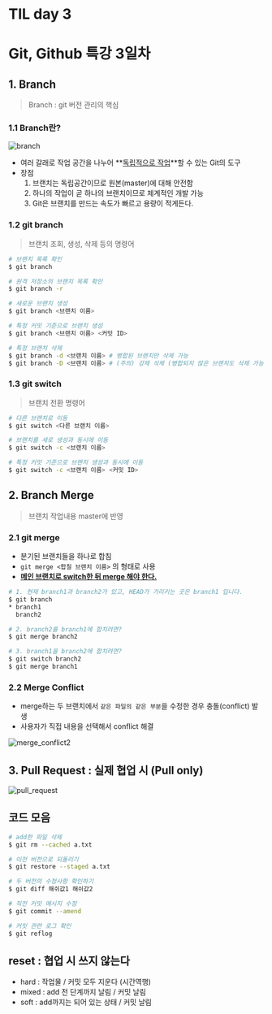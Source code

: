 # TIL day 3

# Git, Github 특강 3일차

## 1. Branch

> Branch : git 버전 관리의 핵심

### 1.1 Branch란?

![branch](https://user-images.githubusercontent.com/98443610/151463490-4ba71533-7ba9-4b5d-8b90-36f563be33b4.png)


- 여러 갈래로 작업 공간을 나누어 **<u>독립적으로 작업</u>**할 수 있는 Git의 도구 
- 장점
  1. 브랜치는 독립공간이므로 원본(master)에 대해 안전함
  2. 하나의 작업이 곧 하나의 브랜치이므로 체계적인 개발 가능
  3. Git은 브랜치를 만드는 속도가 빠르고 용량이 적게든다.

### 1.2 git branch

> 브랜치 조회, 생성, 삭제 등의 명령어

```bash
# 브랜치 목록 확인
$ git branch

# 원격 저장소의 브랜치 목록 확인
$ git branch -r

# 새로운 브랜치 생성
$ git branch <브랜치 이름>

# 특정 커밋 기준으로 브랜치 생성
$ git branch <브랜치 이름> <커밋 ID>

# 특정 브랜치 삭제
$ git branch -d <브랜치 이름> # 병합된 브랜치만 삭제 가능
$ git branch -D <브랜치 이름> # (주의) 강제 삭제 (병합되지 않은 브랜치도 삭제 가능)
```

### 1.3 git switch

> 브랜치 전환 명령어

```bash
# 다른 브랜치로 이동
$ git switch <다른 브랜치 이름>

# 브랜치를 새로 생성과 동시에 이동
$ git switch -c <브랜치 이름>

# 특정 커밋 기준으로 브랜치 생성과 동시에 이동
$ git switch -c <브랜치 이름> <커밋 ID>
```



## 2. Branch Merge

> 브랜치 작업내용 master에 반영

### 2.1 git merge

- 분기된 브랜치들을 하나로 합침
- `git merge <합칠 브랜치 이름>` 의 형태로 사용
- <u>**메인 브랜치로 switch한 뒤 merge 해야 한다.**</u>

```bash
# 1. 현재 branch1과 branch2가 있고, HEAD가 가리키는 곳은 branch1 입니다.
$ git branch
* branch1
  branch2

# 2. branch2를 branch1에 합치려면?
$ git merge branch2

# 3. branch1을 branch2에 합치려면?
$ git switch branch2
$ git merge branch1
```



### 2.2 Merge Conflict

-  merge하는 두 브랜치에서 `같은 파일의 같은 부분`을 수정한 경우 충돌(conflict) 발생
- 사용자가 직접 내용을 선택해서 conflict 해결

![merge_conflict2](https://user-images.githubusercontent.com/98443610/151463589-51de88cf-b0d4-4e6a-9f23-ac24cf0f2e82.png)


## 3. Pull Request : 실제 협업 시 (Pull only)

![pull_request](https://user-images.githubusercontent.com/98443610/151463674-ba0a9144-05bd-4a1c-825e-47902263ef72.png)




## 코드 모음

```bash
# add한 파일 삭제
$ git rm --cached a.txt

# 이전 버전으로 되돌리기
$ git restore --staged a.txt

# 두 버전의 수정사항 확인하기
$ git diff 해쉬값1 해쉬값2

# 직전 커밋 메시지 수정
$ git commit --amend

# 커밋 관련 로그 확인
$ git reflog
```



## reset : 협업 시 쓰지 않는다

- hard : 작업물 / 커밋 모두 지운다 (시간역행)
- mixed : add 전 단계까지 날림 / 커밋 날림
- soft : add까지는 되어 있는 상태 / 커밋 날림